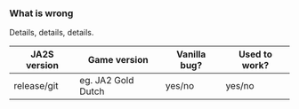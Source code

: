 [//]: # (Thank you for taking the time to report an issue or propose an enhancement. Questions are also welcome.)
[//]: # (If you have more than one item to report, please open separate issues for each one!)

[//]: # (This text will not be visible and you can freely delete it. Check the Preview tab for a cleaner look.)

### What is wrong

Details, details, details.

[//]: # (For bugs, please fill in this table [otherwise delete it]. The lines don't have to stay aligned.)

| JA2S version | Game version        | Vanilla bug? | Used to work? |
| ------------ | ------------------- | ------------ | ------------- |
|  release/git | eg. JA2 Gold Dutch  |    yes/no    |    yes/no     |

[//]: # (Please also include:)
[//]: # (- how to reproduce the bug and, if possible, a save game)
[//]: # (- the operating system)
[//]: # (- in case you know, for enhancements, if this feature was already added by some other source mod like 1.13)

[//]: # (When pasting backtraces or any other logs with hashed enumerations, please format it as a code block.)
[//]: # (You can do that by selecting it and clicking the "<>" icon or manually putting three backticks [```] at each end.)
